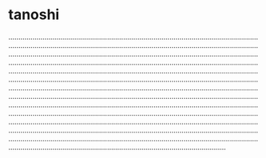 # tanoshi
........................................................................................................................................................................................................................................................................................................................................................................................................................................................................................................................................................................................................................................................................................................................................................................................................................................................................................................................................................................................................................................................................................................................................................................................................................................................................................................................................................................................................................................................................................................................................................................................................................................................................................................................................................................................